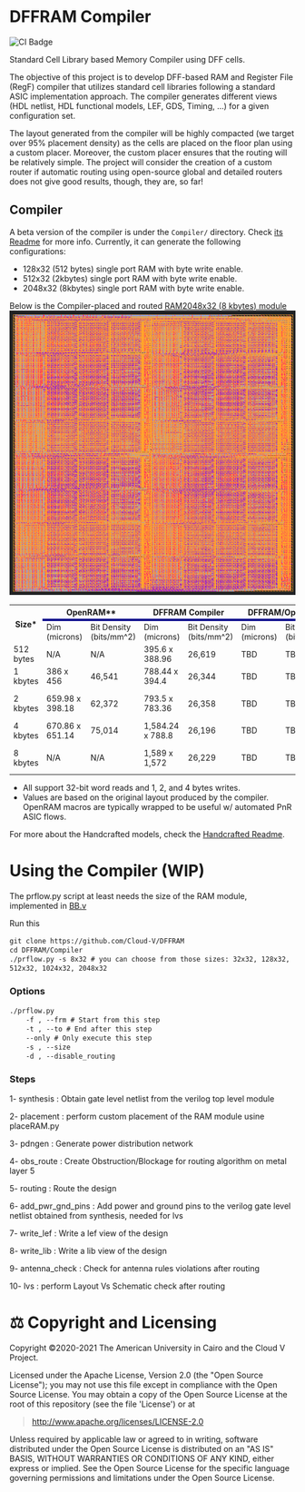 # DFFRAM Compiler
![CI Badge](https://github.com/Cloud-V/DFFRAM/actions/workflows/main.yml/badge.svg?branch=main)

Standard Cell Library based Memory Compiler using DFF cells.

The objective of this project is to develop DFF-based RAM and Register File (RegF) compiler that utilizes standard cell libraries following a standard ASIC implementation approach. The compiler generates different views (HDL netlist, HDL functional models, LEF, GDS, Timing, …) for a given configuration set. 

The layout generated from the compiler will be highly compacted (we target over 95% placement density) as the cells are placed on the floor plan using a custom placer. Moreover, the custom placer ensures that the routing will be relatively simple. The project will consider the creation of a custom router if automatic routing using open-source global and detailed routers does not give good results, though, they are, so far!

## Compiler
A beta version of the compiler is under the `Compiler/` directory. Check [its Readme](./Compiler/Readme.md) for more info. Currently, it can generate the following configurations:
- 128x32 (512 bytes) single port RAM with byte write enable.
- 512x32 (2kbytes) single port RAM with byte write enable.
- 2048x32 (8kbytes) single port RAM with byte write enable.

Below is the Compiler-placed and routed [RAM2048x32 (8 kbytes) module](./Compiler/BB.v) ![Layout](./Compiler/docs/img/8kb_layout.png) 

<table>
  <tr>
    <th rowspan="2">Size*</th> 
    <th colspan="2">OpenRAM**</th> 
    <th colspan="2">DFFRAM Compiler</th> 
    <th colspan="2">DFFRAM/OpenLane</th> 
    <th colspan="2">RTL/OpenLane</th>
  </tr>
  <tr style="border-top:4px solid darkblue;">
    <td> Dim (microns) </td> <td> Bit Density (bits/mm^2) </td>
    <td> Dim (microns) </td> <td> Bit Density (bits/mm^2) </td>
    <td> Dim (microns) </td> <td> Bit Density (bits/mm^2) </td>
    <td> Dim (microns) </td> <td> Bit Density (bits/mm^2) </td>
  </tr>
  <tr>
    <td> 512 bytes </td>
    <td> N/A </td> <td> N/A </td>
    <td> 395.6 x 388.96 </td> <td> 26,619 </td>
    <td> TBD </td> <td> TBD </td>
    <td> 680.25 x 690.97 </td> <td> 8,714 </td>
  </tr>
  <tr>
    <td> 1 kbytes </td>
    <td> 386 x 456 </td> <td> 46,541 </td>
    <td> 788.44 x 394.4 <td> 26,344 </td>
    <td> TBD </td> <td> TBD </td>
    <td> 1,050 x 1,060 </td> <td> 7,360 </td>
  </tr>
  <tr>
    <td> 2 kbytes </td>
    <td> 659.98 x 398.18  </td> <td> 62,372 </td>
    <td> 793.5 x 783.36 </td> <td> 26,358 </td>
    <td> TBD </td> <td> TBD </td>
    <td> 1,439.615 x 1,450.335 </td> <td> 7,847 </td>
  </tr>
  <tr>
    <td> 4 kbytes </td>
    <td> 670.86 x 651.14 </td> <td> 75,014 </td>
    <td> 1,584.24 x 788.8 </td> <td> 26,196 </td>
    <td> TBD </td> <td> TBD </td>
    <td> 2,074 x 2,085 </td> <td> 7,578 </td>
    
  </tr>
  <tr>
    <td> 8 kbytes </td>
    <td> N/A </td> <td> N/A </td>
    <td> 1,589 x 1,572</td> <td> 26,229 </td>
    <td> TBD </td> <td> TBD </td>
    <td> 2,686.610 x 2,697.330 </td> <td> 9,043 </td>
  </tr>
</table>

* All support 32-bit word reads and 1, 2, and 4 bytes writes.  
* Values are based on the original layout produced by the compiler. OpenRAM macros are typically wrapped to be useful w/ automated PnR ASIC flows.

For more about the Handcrafted models, check the [Handcrafted Readme](./Handcrafted/docs/Readme.md).

# Using the Compiler (WIP)

The prflow.py script at least needs the size of the RAM module, implemented in [BB.v](./Compiler/BB.v)

Run this
```shell
git clone https://github.com/Cloud-V/DFFRAM 
cd DFFRAM/Compiler
./prflow.py -s 8x32 # you can choose from those sizes: 32x32, 128x32, 512x32, 1024x32, 2048x32  
```
### Options

```
./prflow.py    
    -f , --frm # Start from this step
    -t , --to # End after this step
    --only # Only execute this step
    -s , --size
    -d , --disable_routing

```

### Steps

1- synthesis : Obtain gate level netlist from the verilog top level module

2- placement : perform custom placement of the RAM module usine placeRAM.py

3- pdngen : Generate power distribution network

4- obs_route : Create Obstruction/Blockage for routing algorithm on metal layer 5

5- routing : Route the design

6- add_pwr_gnd_pins : Add power and ground pins to the verilog gate level netlist obtained from synthesis, needed for lvs

7- write_lef : Write a lef view of the design

8- write_lib : Write a lib view of the design

9- antenna_check : Check for antenna rules violations after routing 

10- lvs : perform Layout Vs Schematic check after routing


# ⚖️ Copyright and Licensing
Copyright ©2020-2021 The American University in Cairo and the Cloud V Project.

Licensed under the Apache License, Version 2.0 (the "Open Source License");
you may not use this file except in compliance with the Open Source License.
You may obtain a copy of the Open Source License at the root of this repository
(see the file 'License') or at

> http://www.apache.org/licenses/LICENSE-2.0

Unless required by applicable law or agreed to in writing, software
distributed under the Open Source License is distributed on an "AS IS" BASIS,
WITHOUT WARRANTIES OR CONDITIONS OF ANY KIND, either express or implied.
See the Open Source License for the specific language governing permissions and
limitations under the Open Source License.
